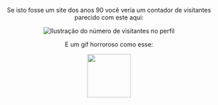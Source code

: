 <div align="center">
<p>Se isto fosse um site dos anos 90 você veria um contador de visitantes parecido com este aqui:</p>
  <img
    src="https://profile-counter.glitch.me/rafaellindemann/count.svg"
    alt="Ilustração do número de visitantes no perfil"
  />
  <p>E um gif horroroso como esse:</p>
  <img src="underConstruction.gif" width="100">
</div>
